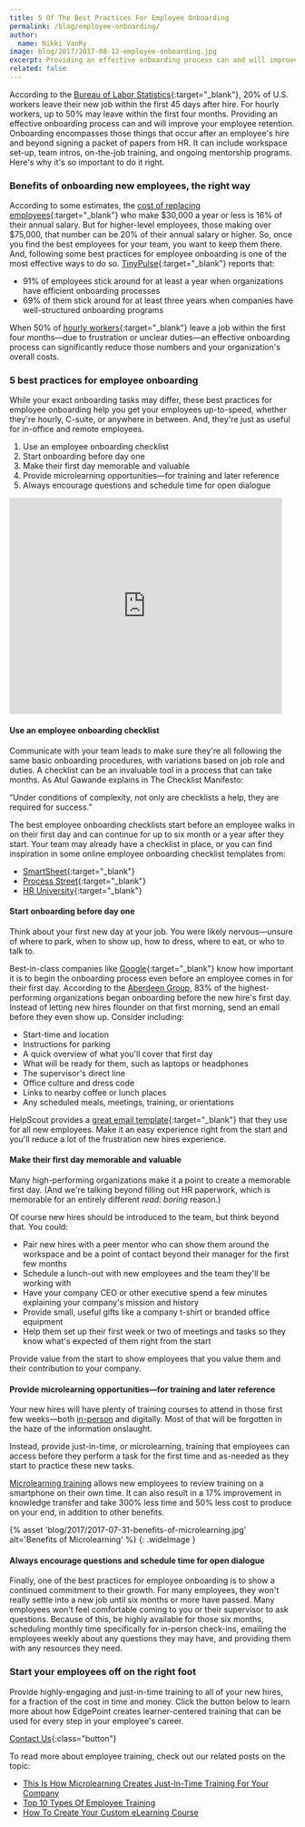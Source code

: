 ```yaml
---
title: 5 Of The Best Practices For Employee Onboarding
permalink: /blog/employee-onboarding/
author:
  name: Nikki VanRy
image: blog/2017/2017-08-12-employee-onboarding.jpg
excerpt: Providing an effective onboarding process can and will improve your employee retention. Here's how to do it right.
related: false
---
```


According to the [Bureau of Labor Statistics](https://www.bls.gov/news.release/jolts.nr0.htm){:target="_blank"}, 20% of U.S. workers leave their new job within the first 45 days after hire. For hourly workers, up to 50% may leave within the first four months. Providing an effective onboarding process can and will improve your employee retention. Onboarding encompasses those things that occur after an employee's hire and beyond signing a packet of papers from HR. It can include workspace set-up, team intros, on-the-job training, and ongoing mentorship programs. Here's why it's so important to do it right.

### Benefits of onboarding new employees, the right way

According to some estimates, the [cost of replacing employees](http://www.recruiteze.com/cost-hire-new-employee/){:target="_blank"} who make $30,000 a year or less is 16% of their annual salary. But for higher-level employees, those making over $75,000, that number can be 20% of their annual salary or higher.
So, once you find the best employees for your team, you want to keep them there. And, following some best practices for employee onboarding is one of the most effective ways to do so. [TinyPulse](https://www.tinypulse.com/blog/companies-with-the-most-unique-employee-onboarding-practices){:target="_blank"} reports that:

*  91% of employees stick around for at least a year when organizations have efficient onboarding processes
*  69% of them stick around for at least three years when companies have well-structured onboarding programs

When 50% of [hourly workers](https://www.shrm.org/foundation/ourwork/initiatives/resources-from-past-initiatives/Documents/Onboarding%20New%20Employees.pdf){:target="_blank"} leave a job within the first four months—due to frustration or unclear duties—an effective onboarding process can significantly reduce those numbers and your organization's overall costs.

### 5 best practices for employee onboarding

While your exact onboarding tasks may differ, these best practices for employee onboarding help you get your employees up-to-speed, whether they're hourly, C-suite, or anywhere in between. And, they're just as useful for in-office and remote employees.

1. Use an employee onboarding checklist
2. Start onboarding before day one
3. Make their first day memorable and valuable
4. Provide microlearning opportunities—for training and later reference
5. Always encourage questions and schedule time for open dialogue


<div class="responsive-embed widescreen marginTop">
  <iframe src="https://player.vimeo.com/video/229428936" width="480" height="380" frameborder="0" webkitallowfullscreen mozallowfullscreen allowfullscreen></iframe>
</div>


#### Use an employee onboarding checklist

Communicate with your team leads to make sure they're all following the same basic onboarding procedures, with variations based on job role and duties. A checklist can be an invaluable tool in a process that can take months. As Atul Gawande explains in The Checklist Manifesto:

“Under conditions of complexity, not only are checklists a help, they are required for success.”

The best employee onboarding checklists start before an employee walks in on their first day and can continue for up to six month or a year after they start. Your team may already have a checklist in place, or you can find inspiration in some online employee onboarding checklist templates from:

*  [SmartSheet](https://www.smartsheet.com/free-onboarding-checklists-and-templates){:target="_blank"}
*  [Process Street](https://www.process.st/checklist/employee-onboarding-checklist){:target="_blank"}
*  [HR University](https://hru.gov/Studio_Recruitment/tools/Onboarding%20Checklist%20for%20Hiring%20Managers%20Template.pdf){:target="_blank"}

#### Start onboarding before day one

Think about your first new day at your job. You were likely nervous—unsure of where to park, when to show up, how to dress, where to eat, or who to talk to.

Best-in-class companies like [Google](https://www.tinypulse.com/blog/companies-with-the-most-unique-employee-onboarding-practices){:target="_blank"} know how important it is to begin the onboarding process even before an employee comes in for their first day. According to the [Aberdeen Group](http://deliberatepractice.com.au/wp-content/uploads/2013/04/Onboarding-2013.pdf), 83% of the highest-performing organizations began onboarding before the new hire's first day.
Instead of letting new hires flounder on that first morning, send an email before they even show up. Consider including:

*  Start-time and location
*  Instructions for parking
*  A quick overview of what you'll cover that first day
*  What will be ready for them, such as laptops or headphones
*  The supervisor's direct line
*  Office culture and dress code
*  Links to nearby coffee or lunch places
*  Any scheduled meals, meetings, training, or orientations

HelpScout provides a [great email template](https://www.helpscout.net/blog/employee-onboarding/){:target="_blank"} that they use for all new employees. Make it an easy experience right from the start and you'll reduce a lot of the frustration new hires experience.

#### Make their first day memorable and valuable

Many high-performing organizations make it a point to create a memorable first day. (And we're talking beyond filling out HR paperwork, which is memorable for an entirely different *read: boring* reason.)

Of course new hires should be introduced to the team, but think beyond that. You could:

*  Pair new hires with a peer mentor who can show them around the workspace and be a point of contact beyond their manager for the first few months
*  Schedule a lunch-out with new employees and the team they'll be working with
*  Have your company CEO or other executive spend a few minutes explaining your company's mission and history
*  Provide small, useful gifts like a company t-shirt or branded office equipment
*  Help them set up their first week or two of meetings and tasks so they know what's expected of them right from the start

Provide value from the start to show employees that you value them and their contribution to your company.

#### Provide microlearning opportunities—for training and later reference

Your new hires will have plenty of training courses to attend in those first few weeks—both [in-person](/blog/Instructor-led-Training-vs-eLearning/) and digitally. Most of that will be forgotten in the haze of the information onslaught.

Instead, provide just-in-time, or microlearning, training that employees can access before they perform a task for the first time and as-needed as they start to practice these new tasks.

[Microlearning training](/blog/microlearning) allows new employees to review training on a smartphone on their own time. It can also result in a 17% improvement in knowledge transfer and take 300% less time and 50% less cost to produce on your end, in addition to other benefits.

{% asset 'blog/2017/2017-07-31-benefits-of-microlearning.jpg'
   alt='Benefits of Microlearning' %}
{: .wideImage }

#### Always encourage questions and schedule time for open dialogue

Finally, one of the best practices for employee onboarding is to show a continued commitment to their growth.
For many employees, they won't really settle into a new job until six months or more have passed. Many employees won't feel comfortable coming to you or their supervisor to ask questions. Because of this, be highly available for those six months, scheduling monthly time specifically for in-person check-ins, emailing the employees weekly about any questions they may have, and providing them with any resources they need.

### Start your employees off on the right foot

Provide highly-engaging and just-in-time training to all of your new hires, for a fraction of the cost in time and money. Click the button below to learn more about how EdgePoint creates learner-centered training that can be used for every step in your employee's career.

[Contact Us](/contact/ ){:class="button"}

To read more about employee training, check out our related posts on the topic:

*  [This Is How Microlearning Creates Just-In-Time Training For Your Company](/blog/microlearning)
*  [Top 10 Types Of Employee Training](/blog/top-10-types-of-employee-training/)
*  [How To Create Your Custom eLearning Course](/blog/How-To-Create-Your-Custom-eLearning-Course-With-25-Free-Tools/)
